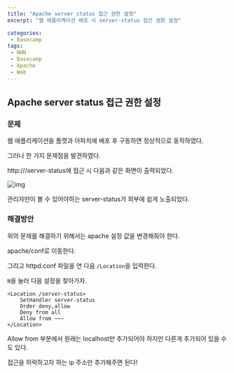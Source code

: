 ```yaml
---
title: "Apache server status 접근 권한 설정"
excerpt: "웹 애플리케이션 배포 시 server-status 접근 권한 설정"

categories:
 - Basecamp
tags:
 - NHN
 - Basecamp
 - Apache
 - Web
---
```




## Apache server status 접근 권한 설정



### 문제

웹 애플리케이션을 톰캣과 아파치에 배포 후 구동하면 정상적으로 동작하였다.

그러나 한 가지 문제점을 발견하였다.

http://<DOMAIN>/server-status에 접근 시 다음과 같은 화면이 출력되었다.

![img](https://i.imgur.com/bHGAuKd.png)

관리자만이 볼 수 있어야하는 server-status가 외부에 쉽게 노출되었다.



### 해결방안

위의 문제를 해결하기 위해서는 apache 설정 값을 변경해줘야 한다.

apache/conf로 이동한다.

그리고 httpd.conf 파일을 연 다음 `/Location`을 입력한다.

`N`을 눌러 다음 설정을 찾아가자.

``` shell
<Location /server-status>
	SetHandler server-status
	Order deny,allow
	Deny from all
	Allow from ~~~
</Location>
```



Allow from 부분에서 원래는 localhost만 추가되어야 하지만 다른게 추가되어 있을 수도 있다.

접근을 허락하고자 하는 ip 주소만 추가해주면 된다!



